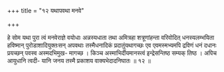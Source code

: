 +++
title = "१२ यथापवथा मनवे"

+++

हे सोम यथा पुरा त्वं मनवेराज्ञे वयोधाः अन्नस्यधाता तथा अमित्रहा शत्रूणांहन्ता वरिवोदित् धनस्यलम्भयिता हविष्मान् पुरोडाशादियुक्तःसन् अपवथाः तस्मैधनादिकं प्रदातुंयथागच्छः एव एवमस्मभ्यमपि द्रविणं धनं दधानः प्रयच्छन् पवस्व अस्मदभिमुख- मागच्छ । किञ्च अस्माभिर्दीयमानस्त्वं इन्द्रेसन्तिष्ठ सम्यक् तिष्ठ । अपिच आयुधानि त्वदी- यानि जनय तस्मै प्रकाशय वाक्यभेदादनिघातः ॥ १२ ॥